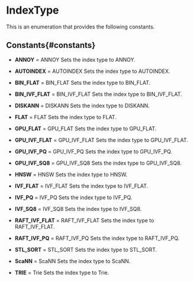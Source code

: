 # IndexType

This is an enumeration that provides the following constants.

## Constants{#constants}

- **ANNOY** = ANNOY
Sets the index type to ANNOY.

- **AUTOINDEX** = AUTOINDEX
Sets the index type to AUTOINDEX.

- **BIN_FLAT** = BIN_FLAT
Sets the index type to BIN_FLAT.

- **BIN_IVF_FLAT** = BIN_IVF_FLAT
Sets the index type to BIN_IVF_FLAT.

- **DISKANN** = DISKANN
Sets the index type to DISKANN.

- **FLAT** = FLAT
Sets the index type to FLAT.

- **GPU_FLAT** = GPU_FLAT
Sets the index type to GPU_FLAT.

- **GPU_IVF_FLAT** = GPU_IVF_FLAT
Sets the index type to GPU_IVF_FLAT.

- **GPU_IVF_PQ** = GPU_IVF_PQ
Sets the index type to GPU_IVF_PQ.

- **GPU_IVF_SQ8** = GPU_IVF_SQ8
Sets the index type to GPU_IVF_SQ8.

- **HNSW** = HNSW
Sets the index type to HNSW.

- **IVF_FLAT** = IVF_FLAT
Sets the index type to IVF_FLAT.

- **IVF_PQ** = IVF_PQ
Sets the index type to IVF_PQ.

- **IVF_SQ8** = IVF_SQ8
Sets the index type to IVF_SQ8.

- **RAFT_IVF_FLAT** = RAFT_IVF_FLAT
Sets the index type to RAFT_IVF_FLAT.

- **RAFT_IVF_PQ** = RAFT_IVF_PQ
Sets the index type to RAFT_IVF_PQ.

- **STL_SORT** = STL_SORT
Sets the index type to STL_SORT.

- **ScaNN** = ScaNN
Sets the index type to ScaNN.

- **TRIE** = Trie
Sets the index type to Trie.

